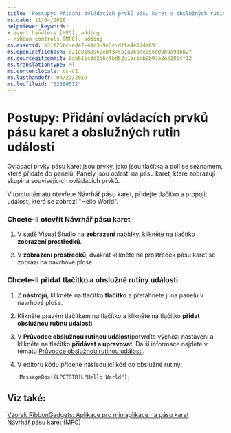 ```yaml
---
title: 'Postupy: Přidání ovládacích prvků pásu karet a obslužných rutin událostí'
ms.date: 11/04/2016
helpviewer_keywords:
- event handlers [MFC], adding
- ribbon controls [MFC], adding
ms.assetid: b31f25bc-ede7-49c3-9e3c-dffe4e174a69
ms.openlocfilehash: c21e8b86962ebf37ca1a06bae056d09b9a9dbb2f
ms.sourcegitcommit: 0ab61bc3d2b6cfbd52a16c6ab2b97a8ea1864f12
ms.translationtype: MT
ms.contentlocale: cs-CZ
ms.lasthandoff: 04/23/2019
ms.locfileid: "62389512"
---
```

# <a name="how-to-add-ribbon-controls-and-event-handlers"></a>Postupy: Přidání ovládacích prvků pásu karet a obslužných rutin událostí

Ovládací prvky pásu karet jsou prvky, jako jsou tlačítka a polí se seznamem, které přidáte do panelů. Panely jsou oblasti na pásu karet, které zobrazují skupina souvisejících ovládacích prvků.

V tomto tématu otevřete Návrhář pásu karet, přidejte tlačítko a propojit událost, která se zobrazí "Hello World".

### <a name="to-open-the-ribbon-designer"></a>Chcete-li otevřít Návrhář pásu karet

1. V sadě Visual Studio na **zobrazení** nabídky, klikněte na tlačítko **zobrazení prostředků**.

1. V **zobrazení prostředků**, dvakrát klikněte na prostředek pásu karet se zobrazí na návrhové ploše.

### <a name="to-add-a-button-and-an-event-handler"></a>Chcete-li přidat tlačítko a obslužné rutiny události

1. Z **nástrojů**, klikněte na tlačítko **tlačítko** a přetáhněte ji na panelu v návrhové ploše.

1. Klikněte pravým tlačítkem na tlačítko a klikněte na tlačítko **přidat obslužnou rutinu události**.

1. V **Průvodce obslužnou rutinou události**potvrďte výchozí nastavení a klikněte na tlačítko **přidávat a upravovat**. Další informace najdete v tématu [Průvodce obslužnou rutinou události](../ide/event-handler-wizard.md).

1. V editoru kódu přidejte následující kód do obslužné rutiny:

```
    MessageBox((LPCTSTR)L"Hello World");
```

## <a name="see-also"></a>Viz také:

[Vzorek RibbonGadgets: Aplikace pro miniaplikace na pásu karet](../overview/visual-cpp-samples.md)<br/>
[Návrhář pásu karet (MFC)](../mfc/ribbon-designer-mfc.md)
